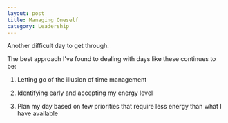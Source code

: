 ```yaml
---
layout: post
title: Managing Oneself
category: Leadership
---
```

Another difficult day to get through.

The best approach I've found to dealing with days like these continues to be:

1. Letting go of the illusion of time management

2. Identifying early and accepting my energy level

3. Plan my day based on few priorities that require less energy than what I have available